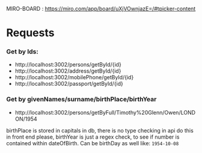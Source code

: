 MIRO-BOARD : https://miro.com/app/board/uXjVOwnjazE=/#tpicker-content

<h1>Requests</>
<h3>Get by Ids:</h3>

 - http://localhost:3002/persons/getById/{id}
 - http://localhost:3002/address/getById/{id}
 - http://localhost:3002/mobilePhone/getById/{id}
 - http://localhost:3002/passport/getById/{id}

 <h3>Get by givenNames/surname/birthPlace/birthYear</h3>

  - http://localhost:3002/persons/getByFull/Timothy%20Glenn/Owen/LONDON/1954

   birthPlace is stored in capitals in db, there is no type checking in api do this in front end please,
   birthYear is just a regex check, to see if number is contained within dateOfBirth. Can be birthDay as well like: ``` 1954-10-08 ```
      



  

  
